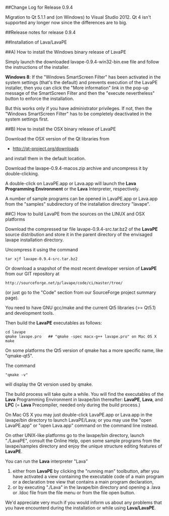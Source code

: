 ##Change Log for Release 0.9.4

Migration to Qt 5.1.1 and (on Windows) to Visual Studio 2012. Qt 4 isn't supported any longer now since the differences are to big.

##Release notes for release 0.9.4

##Installation of Lava/LavaPE 

##A) How to install the Windows binary release of LavaPE

Simply launch the downloaded lavape-0.9.4-win32-bin.exe file and follow the instructions of the installer.

**Windows 8**: If the "Windows SmartScreen Filter" has been activated in the system settings (that's the default) and prevents execution of the LavaPE installer, then you can click the "More information" link in the pop-up message of the SmartScreen Filter and then the "execute nevertheless" button to enforce the installation.

But this works only if you have administrator privileges. If not, then the "Windows SmartScreen Filter" has to be completely deactivated in the system settings first.

##B) How to install the OSX binary release of LavaPE

Download the OSX version of the Qt libraries from

* http://qt-project.org/downloads

and install them in the default location.

Download the lavape-0.9.4-macos.zip archive and uncompress it by double-clicking.

A double-click on LavaPE.app or Lava.app will launch the **Lava Programming Environment** or the **Lava** Interpreter, respectively.

A number of sample programs can be opened in LavaPE.app or Lava.app from the "samples" subdirectory of the installation directory "lavape".

##C) How to build LavaPE from the sources on the LINUX and OSX platforms

Download the compressed tar file lavape-0.9.4-src.tar.bz2 of the **LavaPE** source distribution and store it in the parent directory of the envisaged lavape installation directory.

Uncompress it using the command

    tar xjf lavape-0.9.4-src.tar.bz2

Or download a snapshot of the most recent developer version of **LavaPE** from our GIT repository at 

    http://sourceforge.net/p/lavape/code/ci/master/tree/
    
(or just go to the "Code" section from our SourceForge project summary page).

You need to have GNU gcc/make and the current Qt5 libraries (>= Qt5.1) and development tools.

Then build the **LavaPE** executables as follows:

    cd lavape
    qmake lavape.pro   ## "qmake -spec macx-g++ lavape.pro" on Mac OS X
    make

On some platforms the Qt5 version of qmake has a more specific name, like "qmake-qt5".

The command

    "qmake -v"
    
will display the Qt version used by qmake.

The build process will take quite a while. You will find the executables of the **Lava** Programming Environment in lavape/bin thereafter: **LavaPE**, **Lava**, and **LPC** (= **Lava** Precompiler, needed only during the build process.)

On Mac OS X you may just double-click LavaPE.app or Lava.app in the lavape/bin directory to launch LavaPE/Lava; or you may use the "open LavaPE.app" or "open Lava.app" command on the command line instead.

On other UNIX-like platforms go to the lavape/bin directory, launch "./LavaPE", consult the Online Help, open some sample programs from the lavape/samples directory and enjoy the unique structure editing features of **LavaPE**.

You can run the **Lava** interpreter "Lava"

1. either from **LavaPE** by clicking the "running man" toolbutton, after you have activated a view containing the executable code of a main program or a declaration tree view that contains a main program declaration,
2. or by executing "./Lava" in the lavape/bin directory and opening a .lava or .ldoc file from the file menu or from the file open button.

We'd appreciate very much if you would inform us about any problems that you have encounterd during the installation or while using
**Lava/LavaPE**.